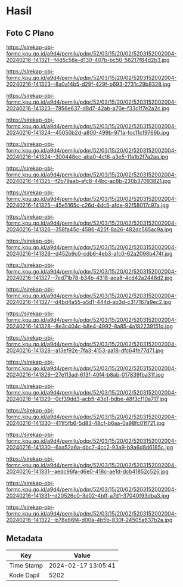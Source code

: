 # Hasil

## Foto C Plano

https://sirekap-obj-formc.kpu.go.id/a9d4/pemilu/pdpr/52/03/15/20/02/5203152002004-20240216-141321--f4d5c58e-d130-407b-bc50-56217f84d2b3.jpg

https://sirekap-obj-formc.kpu.go.id/a9d4/pemilu/pdpr/52/03/15/20/02/5203152002004-20240216-141323--8a0a14b5-d29f-429f-b693-2731c29b8328.jpg

https://sirekap-obj-formc.kpu.go.id/a9d4/pemilu/pdpr/52/03/15/20/02/5203152002004-20240216-141323--7856e637-d8d7-42ab-a70e-f33c1f7e2a2c.jpg

https://sirekap-obj-formc.kpu.go.id/a9d4/pemilu/pdpr/52/03/15/20/02/5203152002004-20240216-141324--45050b2d-a800-499b-971a-fcc11cf9769b.jpg

https://sirekap-obj-formc.kpu.go.id/a9d4/pemilu/pdpr/52/03/15/20/02/5203152002004-20240216-141324--300448ec-aba0-4c16-a3e5-11a1b2f7a2aa.jpg

https://sirekap-obj-formc.kpu.go.id/a9d4/pemilu/pdpr/52/03/15/20/02/5203152002004-20240216-141325--f2b79aab-afc8-44bc-ac8b-230b37093821.jpg

https://sirekap-obj-formc.kpu.go.id/a9d4/pemilu/pdpr/52/03/15/20/02/5203152002004-20240216-141325--45e5165c-c26d-4dc5-afde-92f58017c97a.jpg

https://sirekap-obj-formc.kpu.go.id/a9d4/pemilu/pdpr/52/03/15/20/02/5203152002004-20240216-141326--358fa45c-4586-425f-8a26-482dc565ac9a.jpg

https://sirekap-obj-formc.kpu.go.id/a9d4/pemilu/pdpr/52/03/15/20/02/5203152002004-20240216-141326--d452b9c0-cdb6-4eb3-afc0-62a2098b474f.jpg

https://sirekap-obj-formc.kpu.go.id/a9d4/pemilu/pdpr/52/03/15/20/02/5203152002004-20240216-141327--7ed71b78-b34b-4318-aea8-4cd42a2448d2.jpg

https://sirekap-obj-formc.kpu.go.id/a9d4/pemilu/pdpr/52/03/15/20/02/5203152002004-20240216-141327--d4bd4a55-a5d1-444d-ab3d-c317167a9ec2.jpg

https://sirekap-obj-formc.kpu.go.id/a9d4/pemilu/pdpr/52/03/15/20/02/5203152002004-20240216-141328--8e3c404c-b8e4-4992-8a85-4a182239151d.jpg

https://sirekap-obj-formc.kpu.go.id/a9d4/pemilu/pdpr/52/03/15/20/02/5203152002004-20240216-141328--a13ef92e-7fa3-4153-aa18-dfc64fe77d71.jpg

https://sirekap-obj-formc.kpu.go.id/a9d4/pemilu/pdpr/52/03/15/20/02/5203152002004-20240216-141329--27e113ad-613f-40f4-b8ab-017839fba31f.jpg

https://sirekap-obj-formc.kpu.go.id/a9d4/pemilu/pdpr/52/03/15/20/02/5203152002004-20240216-141329--0cf39dd3-acb9-43e1-bdbe-48f3cf10a717.jpg

https://sirekap-obj-formc.kpu.go.id/a9d4/pemilu/pdpr/52/03/15/20/02/5203152002004-20240216-141330--411f5fb6-5d83-48cf-b6aa-0a98fc01f721.jpg

https://sirekap-obj-formc.kpu.go.id/a9d4/pemilu/pdpr/52/03/15/20/02/5203152002004-20240216-141330--6aa52a6a-dbc7-4cc2-93a9-b9a6d8d6185c.jpg

https://sirekap-obj-formc.kpu.go.id/a9d4/pemilu/pdpr/52/03/15/20/02/5203152002004-20240216-141331--aedc96fa-d6e0-418c-ae1d-dcb41852c526.jpg

https://sirekap-obj-formc.kpu.go.id/a9d4/pemilu/pdpr/52/03/15/20/02/5203152002004-20240216-141331--d20526c0-3d02-4bff-a7d1-37040f93dba3.jpg

https://sirekap-obj-formc.kpu.go.id/a9d4/pemilu/pdpr/52/03/15/20/02/5203152002004-20240216-141322--b78e86f4-d00a-4b5b-830f-24505a637b2a.jpg


## Metadata

| Key        | Value               |
| ---------- | ------------------- |
| Time Stamp | 2024-02-17 13:05:41 |
| Kode Dapil | 5202                |



